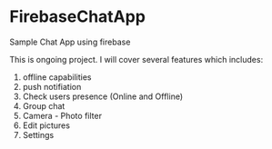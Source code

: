 # FirebaseChatApp
Sample Chat App using firebase

This is ongoing project. 
I will cover several features which includes:
1. offline capabilities 
2. push notifiation
3. Check users presence (Online and Offline)
4. Group chat
5. Camera - Photo filter
6. Edit pictures
7. Settings
